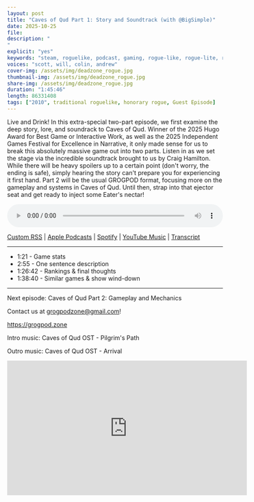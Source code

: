 ```yaml
---
layout: post
title: "Caves of Qud Part 1: Story and Soundtrack (with @BigSimple)"
date: 2025-10-25
file: 
description: "
"
explicit: "yes" 
keywords: "steam, roguelike, podcast, gaming, rogue-like, rogue-lite, roguelite, tribes, starsiege, deadzone"
voices: "scott, will, colin, andrew"
cover-img: /assets/img/deadzone_rogue.jpg
thumbnail-img: /assets/img/deadzone_rogue.jpg
share-img: /assets/img/deadzone_rogue.jpg
duration: "1:45:46"
length: 86331408   
tags: ["2010", traditional roguelike, honorary rogue, Guest Episode]
---
```


Live and Drink! In this extra-special two-part episode, we first examine the deep story, lore, and soundrack to Caves of Qud. Winner of the 2025 Hugo Award for Best Game or Interactive Work, as well as the 2025 Independent Games Festival for Excellence in Narrative, it only made sense for us to break this absolutely massive game out into two parts. Listen in as we set the stage via the incredible soundtrack brought to us by Craig Hamilton. While there will be heavy spoilers up to a certain point (don't worry, the ending is safe), simply hearing the story can't prepare you for experiencing it first hand. Part 2 will be the usual GROGPOD format, focusing more on the gameplay and systems in Caves of Qud. Until then, strap into that ejector seat and get ready to inject some Eater's nectar!

<div class="container">
  <audio controls style="width: 100%;">
    <source src="">
  </audio>
</div>

[Custom RSS](https://grogpod.zone/feed.xml) | [Apple Podcasts](https://podcasts.apple.com/us/podcast/deadzone-rogue/id1650474911?i=1000730731032) | [Spotify](https://open.spotify.com/episode/1GgoODUIKv81sQElwfaz0B) | [YouTube Music](https://music.youtube.com/playlist?list=PL-ShOmyMvd4jYFChE6tgj0JYG8RKK4xe0) | [Transcript](https://github.com/ScottBurger/going_rogue_podcast/blob/master/docs/transcripts/deadzone-rogue.txt)

---

* 1:21 - Game stats
* 2:55 - One sentence description
* 1:26:42 - Rankings & final thoughts
* 1:38:40 - Similar games & show wind-down
  
---

Next episode: Caves of Qud Part 2: Gameplay and Mechanics

Contact us at grogpodzone@gmail.com!

https://grogpod.zone

Intro music: Caves of Qud OST - Pilgrim's Path

Outro music: Caves of Qud OST - Arrival


<div class="embed-responsive embed-responsive-16by9">
<iframe width="560" height="315" src="https://www.youtube.com/embed/xxxxxxx" title="YouTube video player" frameborder="0" allow="accelerometer; autoplay; clipboard-write; encrypted-media; gyroscope; picture-in-picture" allowfullscreen></iframe>
</div>
